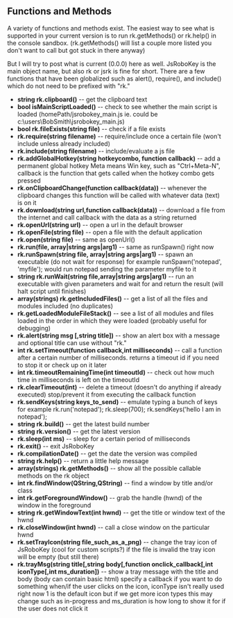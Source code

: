 Functions and Methods
---------------------
A variety of functions and methods exist.
The easiest way to see what is supported in your current version is to run rk.getMethods() or rk.help() in the console sandbox. (rk.getMethods() will list a couple more listed you don't want to call but got stuck in there anyway)

But I will try to post what is current (0.0.0) here as well.
JsRoboKey is the main object name, but also rk or jsrk is fine for short.
There are a few functions that have been globalized such as alert(), require(), and include() which do not need to be prefixed with "rk."

* **string rk.clipboard()** -- get the clipboard text
* **bool isMainScriptLoaded()** -- check to see whether the main script is loaded (homePath/jsrobokey_main.js ie. could be c:\users\BobSmith\jsrobokey_main.js)
* **bool rk.fileExists(string file)** -- check if a file exists
* **rk.require(string filename)** -- require/include once a certain file (won't include unless already included)
* **rk.include(string filename)** -- include/evaluate a js file
* **rk.addGlobalHotkey(string hotkeycombo, function callback)** -- add a permanent global hotkey Meta means Win key, such as "Ctrl+Meta-N", callback is the function that gets called when the hotkey combo gets pressed
* **rk.onClipboardChange(function callback(data))** -- whenever the clipboard changes this function will be called with whatever data (text) is on it
* **rk.download(string url,function callback(data))** -- download a file from the internet and call callback with the data as a string returned
* **rk.openUrl(string url)** -- open a url in the default browser
* **rk.openFile(string file)** -- open a file with the default application
* **rk.open(string file)** -- same as openUrl()
* **rk.run(file, array|string args|arg1)** -- same as runSpawn() right now
* **rk.runSpawn(string file, array|string args|arg1)** -- spawn an executable (do not wait for response) for example runSpawn('notepad', 'myfile'); would run notepad sending the parameter myfile to it
* **string rk.runWait(string file,array|string args|arg1)** -- run an executable with given parameters and wait for and return the result (will halt script until finishes)
* **array(strings) rk.getIncludedFiles()** -- get a list of all the files and modules included (no duplicates)
* **rk.getLoadedModuleFileStack()** -- see a list of all modules and files loaded in the order in which they were loaded (probably useful for debugging)
* **rk.alert(string msg [,string title])** -- show an alert box with a message and optional title can use without "rk."
* **int rk.setTimeout(function callback,int milliseconds)** -- call a function after a certain number of milliseconds. returns a timeout id if you need to stop it or check up on it later
* **int rk.timeoutRemainingTime(int timeoutId)** -- check out how much time in milliseconds is left on the timeoutId
* **rk.clearTimeout(int)** -- delete a timeout (doesn't do anything if already executed) stop/prevent it from executing the callback function
* **rk.sendKeys(string keys_to_send)** -- emulate typing a bunch of keys for example rk.run('notepad'); rk.sleep(700); rk.sendKeys('hello I am in notepad');
* **string rk.build()** -- get the latest build number
* **string rk.version()** -- get the latest version
* **rk.sleep(int ms)** -- sleep for a certain period of milliseconds 
* **rk.exit()** -- exit JsRoboKey
* **rk.compilationDate()** -- get the date the version was compiled
* **string rk.help()** -- return a little help message
* **array(strings) rk.getMethods()** -- show all the possible callable methods on the rk object
* **int rk.findWindow(QString,QString)** -- find a window by title and/or class
* **int rk.getForegroundWindow()** -- grab the handle (hwnd) of the window in the foreground
* **string rk.getWindowText(int hwnd)** -- get the title or window text of the hwnd
* **rk.closeWindow(int hwnd)** -- call a close window on the particular hwnd
* **rk.setTrayIcon(string file_such_as_a_png)** -- change the tray icon of JsRoboKey (cool for custom scripts?) if the file is invalid the tray icon will be empty (but still there)
* **rk.trayMsg(string title[,string body[,function onclick_callback[,int iconType[,int ms_duration])** -- show a tray message with the title and body (body can contain basic html) specify a callback if you want to do something when/if the user clicks on the icon, iconType isn't really used right now 1 is the default icon but if we get more icon types this may change such as in-progress and ms_duration is how long to show it for if the user does not click it


